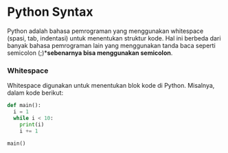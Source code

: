 # Python Syntax
Python adalah bahasa pemrograman yang menggunakan whitespace (spasi, tab,
indentasi) untuk menentukan struktur kode. Hal ini berbeda dari banyak bahasa
pemrograman lain yang menggunakan tanda baca seperti semicolon (;)***sebenarnya
bisa menggunakan semicolon**.

### Whitespace

Whitespace digunakan untuk menentukan blok kode di Python. Misalnya, dalam kode
berikut:

```python
def main():
  i = 1
  while i < 10:
    print(i)
    i += 1

main()
```
